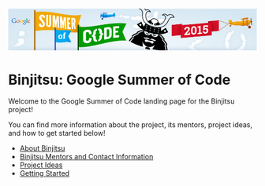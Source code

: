 ![](gsoc.png)

# Binjitsu: Google Summer of Code

Welcome to the Google Summer of Code landing page for the Binjitsu project!

You can find more information about the project, its mentors, project ideas, and how to get started below!

- [About Binjitsu](about.md)
- [Binjitsu Mentors and Contact Information](mentors.md)
- [Project Ideas](ideas)
- [Getting Started](getting-started.md)
